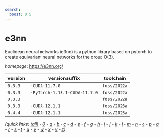 ```yaml
---
search:
  boost: 0.5
---
```

# e3nn

Euclidean neural networks (e3nn) is a python library based on pytorch to create equivariant neural networks for the group O(3).

*homepage*: <https://e3nn.org/>

version | versionsuffix | toolchain
--------|---------------|----------
``0.3.3`` | ``-CUDA-11.7.0`` | ``foss/2022a``
``0.3.3`` | ``-PyTorch-1.13.1-CUDA-11.7.0`` | ``foss/2022a``
``0.3.3`` |  | ``foss/2022a``
``0.3.3`` | ``-CUDA-12.1.1`` | ``foss/2023a``
``0.4.4`` | ``-CUDA-12.1.1`` | ``foss/2023a``


*(quick links: [(all)](../index.md) - [0](../0/index.md) - [a](../a/index.md) - [b](../b/index.md) - [c](../c/index.md) - [d](../d/index.md) - [e](../e/index.md) - [f](../f/index.md) - [g](../g/index.md) - [h](../h/index.md) - [i](../i/index.md) - [j](../j/index.md) - [k](../k/index.md) - [l](../l/index.md) - [m](../m/index.md) - [n](../n/index.md) - [o](../o/index.md) - [p](../p/index.md) - [q](../q/index.md) - [r](../r/index.md) - [s](../s/index.md) - [t](../t/index.md) - [u](../u/index.md) - [v](../v/index.md) - [w](../w/index.md) - [x](../x/index.md) - [y](../y/index.md) - [z](../z/index.md))*

